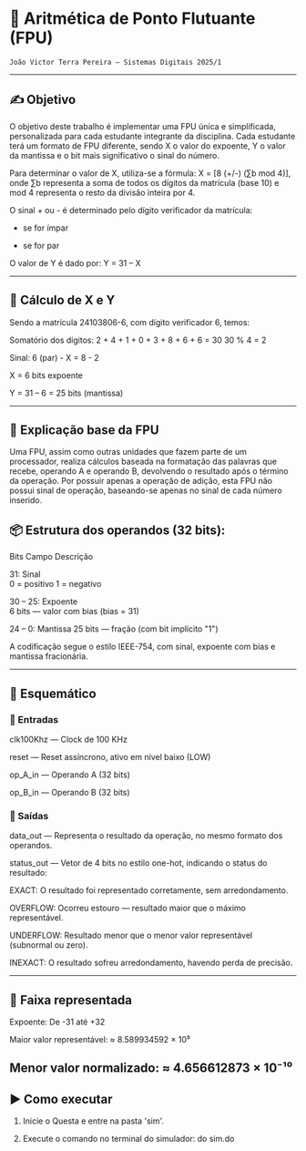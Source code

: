 # 🧠 Aritmética de Ponto Flutuante (FPU)

    João Victor Terra Pereira — Sistemas Digitais 2025/1

---
## ✍️ Objetivo

O objetivo deste trabalho é implementar uma FPU única e simplificada, personalizada para cada estudante integrante da disciplina. Cada estudante terá um formato de FPU diferente, sendo X o valor do expoente, Y o valor da mantissa e o bit mais significativo o sinal do número.

Para determinar o valor de X, utiliza-se a fórmula:
X = [8 (+/-) (∑b mod 4)], onde ∑b representa a soma de todos os dígitos da matrícula (base 10) e mod 4 representa o resto da divisão inteira por 4.

O sinal + ou - é determinado pelo dígito verificador da matrícula:

+ se for ímpar

- se for par

O valor de Y é dado por:
Y = 31 – X

---
## 🟰 Cálculo de X e Y

Sendo a matrícula 24103806-6, com dígito verificador 6, temos:

Somatório dos dígitos: 2 + 4 + 1 + 0 + 3 + 8 + 6 + 6 = 30
  30 % 4 = 2 
  
  Sinal: 6 (par) -
  X = 8 - 2 
  
  X = 6 bits expoente
  
  Y = 31 – 6 = 25 bits (mantissa)

---
## 🧮 Explicação base da FPU

Uma FPU, assim como outras unidades que fazem parte de um processador, realiza cálculos baseada na formatação das palavras que recebe, operando A e operando B, devolvendo o resultado após o término da operação.
Por possuir apenas a operação de adição, esta FPU não possui sinal de operação, baseando-se apenas no sinal de cada número inserido.

## 📦 Estrutura dos operandos (32 bits):

Bits	Campo	Descrição

31:	Sinal	
   0 = positivo
   1 = negativo
   
30 – 25: Expoente	
   6 bits — valor com bias (bias = 31)
   
24 – 0: Mantissa
   25 bits — fração (com bit implícito "1")

A codificação segue o estilo IEEE-754, com sinal, expoente com bias e mantissa fracionária.

---
## 🤖 Esquemático

### 🔌 Entradas

clk100Khz — Clock de 100 KHz

reset — Reset assíncrono, ativo em nível baixo (LOW)

op_A_in — Operando A (32 bits)

op_B_in — Operando B (32 bits)


### 🔋 Saídas

data_out — Representa o resultado da operação, no mesmo formato dos operandos.

status_out — Vetor de 4 bits no estilo one-hot, indicando o status do resultado:

EXACT: O resultado foi representado corretamente, sem arredondamento.

OVERFLOW: Ocorreu estouro — resultado maior que o máximo representável.

UNDERFLOW: Resultado menor que o menor valor representável (subnormal ou zero).

INEXACT: O resultado sofreu arredondamento, havendo perda de precisão.

---

## 📏 Faixa representada

Expoente: De -31 até +32

Maior valor representável:
≈ 8.589934592 × 10⁹

Menor valor normalizado:
≈ 4.656612873 × 10⁻¹⁰
---

## ▶️ Como executar
1. Inicie o Questa e entre na pasta 'sim'.

2. Execute o comando no terminal do simulador:
do sim.do
